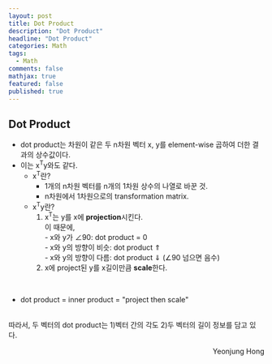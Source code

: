 ```yaml
---
layout: post
title: Dot Product
description: "Dot Product"
headline: "Dot Product"
categories: Math
tags: 
  - Math
comments: false
mathjax: true
featured: false
published: true
---
```


## Dot Product

- dot product는 차원이 같은 두 n차원 벡터 x, y를 element-wise 곱하여 더한 결과의 상수값이다.
- 이는  x<sup>T</sup>y와도 같다. 
	- x<sup>T</sup>란?
		- 1개의 n차원 벡터를 n개의 1차원 상수의 나열로 바꾼 것.
		- n차원에서 1차원으로의 transformation matrix.
	- x<sup>T</sup>y란?
		1. x<sup>T</sup>는 y를 x에 **projection**시킨다. <br>
				이 때문에,<br>
				- x와 y가 &ang;90: dot product = 0<br>
				- x와 y의 방향이 비슷: dot product &uArr;<br>
				- x와 y의 방향이 다름: dot product &dArr; (&ang;90 넘으면 음수)
		2. x에 project된 y를 x길이만큼 **scale**한다. 

<br>

- dot product = inner product = "project then scale"
<br>
따라서, 두 벡터의 dot product는 1)벡터 간의 각도 2)두 벡터의 길이 정보를 담고 있다. 	
	
	
<p align="right"> Yeonjung Hong <p>
